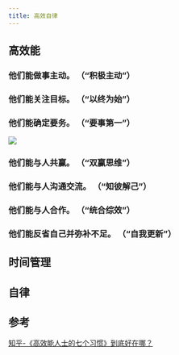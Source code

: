 ```yaml
---
title: 高效自律
---
```


## 高效能

### 他们能做事主动。 （“积极主动”）


### 他们能关注目标。 （“以终为始”）


### 他们能确定要务。 （“要事第一”）

![](https://www.yuque.com/api/filetransfer/images?url=https%3A%2F%2Ffiles.mdnice.com%2Fuser%2F15%2Fdfc0cb42-4923-4b18-961a-c0ddc0c42265.png&sign=08db0aca2dfd60c063c7407136c4f32b0be1b78929f2a94808d9c80365d06753)

### 他们能与人共赢。 （“双赢思维”）

### 他们能与人沟通交流。 （“知彼解己”）

### 他们能与人合作。 （“统合综效”）

### 他们能反省自己并弥补不足。 （“自我更新”）

## 时间管理




## 自律






## 参考

[知乎-《高效能人士的七个习惯》到底好在哪？](https://www.zhihu.com/question/23448090)
